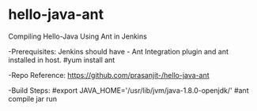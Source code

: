 # hello-java-ant
Compiling Hello-Java Using Ant in Jenkins

-Prerequisites: Jenkins should have - Ant Integration plugin and ant installed in host.
#yum install ant

-Repo Reference: https://github.com/prasanjit-/hello-java-ant



-Build Steps:
#export JAVA_HOME='/usr/lib/jvm/java-1.8.0-openjdk/'
#ant compile jar run
